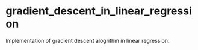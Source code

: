 # gradient_descent_in_linear_regression
Implementation of gradient descent alogrithm in linear regression.
